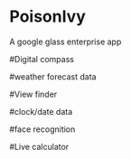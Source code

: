 # PoisonIvy
A google glass enterprise app



#Digital compass



#weather forecast data 



#View finder  



#clock/date data 



#face recognition


#Live calculator
